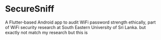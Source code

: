 # SecureSniff
A Flutter-based Android app to audit WiFi password strength ethically, part of WiFi security research at South Eastern University of Sri Lanka.
but exactly not match my research but this is
